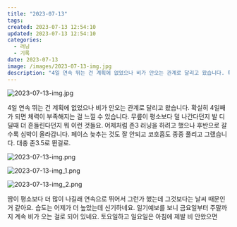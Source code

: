 ```yaml
---
title: "2023-07-13"
tags:
created: 2023-07-13 12:54:10
updated: 2023-07-13 12:54:10
categories:
  - 러닝
  - 기록
date: 2023-07-13
image: /images/2023-07-13-img.jpg
description: "4일 연속 뛰는 건 계획에 없었으나 비가 안오는 관계로 달리고 왔습니다. 확실히 4일째가 되면 체력이 부족해지는 걸 느낄 수 있습니다. 무릎이 평소보다 덜 나간다던지 발 디딜때 더 흔들린다던지 뭐 이런 것들요. 어제처럼 존3 러닝을 하려고 했으나 후반으로 갈수록 심박이 올라갑니다. 페이"
---
```


![2023-07-13-img.jpg](/images/2023-07-13-img.jpg)
 
 

4일 연속 뛰는 건 계획에 없었으나 비가 안오는 관계로 달리고 왔습니다. 확실히 4일째가 되면 체력이 부족해지는 걸 느낄 수 있습니다. 무릎이 평소보다 덜 나간다던지 발 디딜때 더 흔들린다던지 뭐 이런 것들요.
어제처럼 존3 러닝을 하려고 했으나 후반으로 갈수록 심박이 올라갑니다. 페이스 늦추는 것도 잘 안되고 코호흡도 종종 풀리고 그랬습니다. 대충 존3.5로 뛴걸로.

 
 ![2023-07-13-img.png](/images/2023-07-13-img.png)
 
 

 
 ![2023-07-13-img_1.png](/images/2023-07-13-img_1.png)
 
 

 
 ![2023-07-13-img_2.png](/images/2023-07-13-img_2.png)
 
 

땀이 평소보다 더 많이 나길래 연속으로 뛰어서 그런가 했는데 그것보다는 날씨 때문인거 같아요. 습도는 어제가 더 높았는데 신기하네요.
일기예보를 보니 금요일부터 주말까지 계속 비가 오는 걸로 되어 있네요. 토요일하고 일요일은 아침에 제발 비 안왔으면
